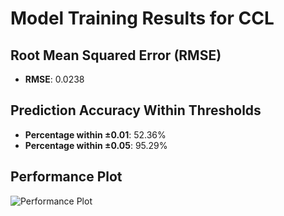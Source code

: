 # Model Training Results for CCL

## Root Mean Squared Error (RMSE)
- **RMSE**: 0.0238

## Prediction Accuracy Within Thresholds
- **Percentage within ±0.01**: 52.36%
- **Percentage within ±0.05**: 95.29%

## Performance Plot
![Performance Plot](../imgs/CCL.png)
